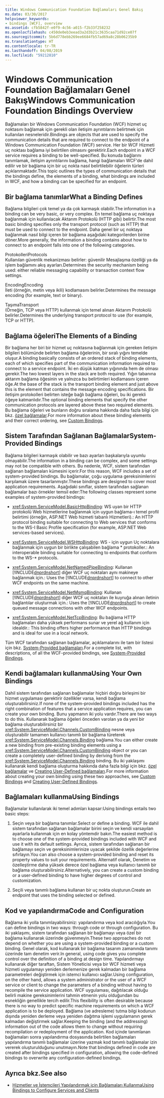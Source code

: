 ```yaml
---
title: Windows Communication Foundation Bağlamaları Genel Bakış
ms.date: 03/30/2017
helpviewer_keywords:
- bindings [WCF], overview
ms.assetid: cfb5842f-e0f9-4c56-a015-f2b33f258232
ms.openlocfilehash: c450de0eb3eead3a2d3b21c3635caa71d92ce07f
ms.sourcegitcommit: 5b6d778ebb269ee6684fb57ad69a8c28b06235b9
ms.translationtype: HT
ms.contentlocale: tr-TR
ms.lasthandoff: 04/08/2019
ms.locfileid: "59212810"
---
```

# <a name="windows-communication-foundation-bindings-overview"></a><span data-ttu-id="492a1-102">Windows Communication Foundation Bağlamaları Genel Bakış</span><span class="sxs-lookup"><span data-stu-id="492a1-102">Windows Communication Foundation Bindings Overview</span></span>
<span data-ttu-id="492a1-103">Bağlamaları bir Windows Communication Foundation (WCF) hizmet uç noktasını bağlamak için gerekli olan iletişim ayrıntılarını belirtmek için kullanılan nesneleridir.</span><span class="sxs-lookup"><span data-stu-id="492a1-103">Bindings are objects that are used to specify the communication details that are required to connect to the endpoint of a Windows Communication Foundation (WCF) service.</span></span> <span data-ttu-id="492a1-104">Her bir WCF Hizmeti uç noktası bağlama iyi belirtilen olmasını gerektirir.</span><span class="sxs-lookup"><span data-stu-id="492a1-104">Each endpoint in a WCF service requires a binding to be well-specified.</span></span> <span data-ttu-id="492a1-105">Bu konuda bağlarını tanımlamak, iletişim ayrıntılarını bağlama, hangi bağlamaları WCF'de dahil edilir ve bir bağlama için bir uç nokta nasıl belirtilebilir öğelerin türleri açıklanmaktadır.</span><span class="sxs-lookup"><span data-stu-id="492a1-105">This topic outlines the types of communication details that the bindings define, the elements of a binding, what bindings are included in WCF, and how a binding can be specified for an endpoint.</span></span>  
  
## <a name="what-a-binding-defines"></a><span data-ttu-id="492a1-106">Bir bağlama tanımlar</span><span class="sxs-lookup"><span data-stu-id="492a1-106">What a Binding Defines</span></span>  
 <span data-ttu-id="492a1-107">Bağlama bilgileri çok temel ya da çok karmaşık olabilir.</span><span class="sxs-lookup"><span data-stu-id="492a1-107">The information in a binding can be very basic, or very complex.</span></span> <span data-ttu-id="492a1-108">En temel bağlama uç noktaya bağlanmak için kullanılacak Aktarım Protokolü (HTTP gibi) belirtir.</span><span class="sxs-lookup"><span data-stu-id="492a1-108">The most basic binding specifies only the transport protocol (such as HTTP) that must be used to connect to the endpoint.</span></span> <span data-ttu-id="492a1-109">Daha genel bir uç noktaya bağlanmak nasıl bilgi içeren bir bağlama aşağıdaki kategorilerden birine döner.</span><span class="sxs-lookup"><span data-stu-id="492a1-109">More generally, the information a binding contains about how to connect to an endpoint falls into one of the following categories.</span></span>  
  
 <span data-ttu-id="492a1-110">Protokolleri</span><span class="sxs-lookup"><span data-stu-id="492a1-110">Protocols</span></span>  
 <span data-ttu-id="492a1-111">Kullanılan güvenlik mekanizması belirler: güvenilir Mesajlaşma özelliği ya da işlem bağlamını akış ayarları.</span><span class="sxs-lookup"><span data-stu-id="492a1-111">Determines the security mechanism being used: either reliable messaging capability or transaction context flow settings.</span></span>  
  
 <span data-ttu-id="492a1-112">Encoding</span><span class="sxs-lookup"><span data-stu-id="492a1-112">Encoding</span></span>  
 <span data-ttu-id="492a1-113">İleti (örneğin, metin veya ikili) kodlamasını belirler.</span><span class="sxs-lookup"><span data-stu-id="492a1-113">Determines the message encoding (for example, text or binary).</span></span>  
  
 <span data-ttu-id="492a1-114">Taşıma</span><span class="sxs-lookup"><span data-stu-id="492a1-114">Transport</span></span>  
 <span data-ttu-id="492a1-115">(Örneğin, TCP veya HTTP) kullanmak için temel alınan Aktarım Protokolü belirler.</span><span class="sxs-lookup"><span data-stu-id="492a1-115">Determines the underlying transport protocol to use (for example, TCP or HTTP).</span></span>  
  
## <a name="the-elements-of-a-binding"></a><span data-ttu-id="492a1-116">Bağlama öğeleri</span><span class="sxs-lookup"><span data-stu-id="492a1-116">The Elements of a Binding</span></span>  
 <span data-ttu-id="492a1-117">Bir bağlama her biri bir hizmet uç noktasına bağlanmak için gereken iletişim bilgileri bölümünde belirten bağlama öğelerinin, bir sıralı yığını temelde oluşur.</span><span class="sxs-lookup"><span data-stu-id="492a1-117">A binding basically consists of an ordered stack of binding elements, each of which specifies part of the communication information required to connect to a service endpoint.</span></span> <span data-ttu-id="492a1-118">İki en düşük katman yığınında hem de olması gerekir.</span><span class="sxs-lookup"><span data-stu-id="492a1-118">The two lowest layers in the stack are both required.</span></span> <span data-ttu-id="492a1-119">Yığın tabanına aktarım bağlama öğesinin ve yalnızca bu belirtimleri kodlamasını içeren öğe.</span><span class="sxs-lookup"><span data-stu-id="492a1-119">At the base of the stack is the transport binding element and just above this is the element that contains the message encoding specifications.</span></span> <span data-ttu-id="492a1-120">Bir iletişim protokolleri belirten isteğe bağlı bağlama öğeleri, bu iki gerekli öğeye katmanlıdır.</span><span class="sxs-lookup"><span data-stu-id="492a1-120">The optional binding elements that specify the other communication protocols are layered above these two required elements.</span></span> <span data-ttu-id="492a1-121">Bu bağlama öğeleri ve bunların doğru sıralama hakkında daha fazla bilgi için bkz. [özel bağlamalar](../../../docs/framework/wcf/extending/custom-bindings.md).</span><span class="sxs-lookup"><span data-stu-id="492a1-121">For more information about these binding elements and their correct ordering, see [Custom Bindings](../../../docs/framework/wcf/extending/custom-bindings.md).</span></span>  
  
## <a name="system-provided-bindings"></a><span data-ttu-id="492a1-122">Sistem Tarafından Sağlanan Bağlamalar</span><span class="sxs-lookup"><span data-stu-id="492a1-122">System-Provided Bindings</span></span>  
 <span data-ttu-id="492a1-123">Bağlama bilgileri karmaşık olabilir ve bazı ayarları başkalarıyla uyumlu olmayabilir.</span><span class="sxs-lookup"><span data-stu-id="492a1-123">The information in a binding can be complex, and some settings may not be compatible with others.</span></span> <span data-ttu-id="492a1-124">Bu nedenle, WCF, sistem tarafından sağlanan bağlamaları kümesini içerir.</span><span class="sxs-lookup"><span data-stu-id="492a1-124">For this reason, WCF includes a set of system-provided bindings.</span></span> <span data-ttu-id="492a1-125">Bu bağlamalar, çoğu uygulama gereksinimlerini karşılamak üzere tasarlanmıştır.</span><span class="sxs-lookup"><span data-stu-id="492a1-125">These bindings are designed to cover most application requirements.</span></span> <span data-ttu-id="492a1-126">Aşağıdaki sınıflar, sistem tarafından sağlanan bağlamalar bazı örnekler temsil eder:</span><span class="sxs-lookup"><span data-stu-id="492a1-126">The following classes represent some examples of system-provided bindings:</span></span>  
  
-   <xref:System.ServiceModel.BasicHttpBinding><span data-ttu-id="492a1-127">: WS uyan bir HTTP protokolü Web hizmetlerine bağlanmak için uygun bağlama-ı temel profil belirtimi (örneğin, ASP.NET Web hizmeti tabanlı Hizmetleri).</span><span class="sxs-lookup"><span data-stu-id="492a1-127">: An HTTP protocol binding suitable for connecting to Web services that conforms to the WS-I Basic Profile specification (for example, ASP.NET Web services-based services).</span></span>  
  
-   <xref:System.ServiceModel.WSHttpBinding><span data-ttu-id="492a1-128">: WS - için uygun Uç noktalara bağlanmak için uygun bir birlikte çalışabilen bağlama \* protokoller.</span><span class="sxs-lookup"><span data-stu-id="492a1-128">: An interoperable binding suitable for connecting to endpoints that conform to the WS-\* protocols.</span></span>  
  
-   <xref:System.ServiceModel.NetNamedPipeBinding><span data-ttu-id="492a1-129">: Kullanan [!INCLUDE[dnprdnshort](../../../includes/dnprdnshort-md.md)] diğer WCF uç noktaları aynı makineye bağlanmak için.</span><span class="sxs-lookup"><span data-stu-id="492a1-129">: Uses the [!INCLUDE[dnprdnshort](../../../includes/dnprdnshort-md.md)] to connect to other WCF endpoints on the same machine.</span></span>  
  
-   <xref:System.ServiceModel.NetMsmqBinding><span data-ttu-id="492a1-130">: Kullanan [!INCLUDE[dnprdnshort](../../../includes/dnprdnshort-md.md)] diğer WCF uç noktaları ile kuyruğa alınan iletinin bağlantılar oluşturmak için.</span><span class="sxs-lookup"><span data-stu-id="492a1-130">: Uses the [!INCLUDE[dnprdnshort](../../../includes/dnprdnshort-md.md)] to create queued message connections with other WCF endpoints.</span></span>  

- <xref:System.ServiceModel.NetTcpBinding><span data-ttu-id="492a1-131">: Bu bağlama HTTP bağlamaları daha yüksek performans sunar ve yerel ağ kullanım için idealdir.</span><span class="sxs-lookup"><span data-stu-id="492a1-131">: This binding offers higher performance than HTTP bindings and is ideal for use in a local network.</span></span>
  
 <span data-ttu-id="492a1-132">Tüm WCF tarafından sağlanan bağlamalar, açıklamalarını ile tam bir listesi için bkz. [System-Provided bağlamaları](../../../docs/framework/wcf/system-provided-bindings.md).</span><span class="sxs-lookup"><span data-stu-id="492a1-132">For a complete list, with descriptions, of all the WCF-provided bindings, see [System-Provided Bindings](../../../docs/framework/wcf/system-provided-bindings.md).</span></span>  
  
## <a name="using-your-own-bindings"></a><span data-ttu-id="492a1-133">Kendi bağlamaları kullanma</span><span class="sxs-lookup"><span data-stu-id="492a1-133">Using Your Own Bindings</span></span>  
 <span data-ttu-id="492a1-134">Dahil sistem tarafından sağlanan bağlamalar hiçbiri doğru birleşimi bir hizmet uygulaması gerektirir özellikler varsa, kendi bağlama oluşturabilirsiniz.</span><span class="sxs-lookup"><span data-stu-id="492a1-134">If none of the system-provided bindings included has the right combination of features that a service application requires, you can create your own binding.</span></span> <span data-ttu-id="492a1-135">Bunu yapmanın iki yolu vardır.</span><span class="sxs-lookup"><span data-stu-id="492a1-135">There are two ways to do this.</span></span> <span data-ttu-id="492a1-136">Kullanarak bağlama öğeleri önceden varolan ya da yeni bir bağlama oluşturabilirsiniz bir <xref:System.ServiceModel.Channels.CustomBinding> nesne veya oluşturabilir tamamen kullanıcı tanımlı bir bağlama türeterek <xref:System.ServiceModel.Channels.Binding> bağlama.</span><span class="sxs-lookup"><span data-stu-id="492a1-136">You can either create a new binding from pre-existing binding elements using a <xref:System.ServiceModel.Channels.CustomBinding> object or you can create a completely user-defined binding by deriving from the <xref:System.ServiceModel.Channels.Binding> binding.</span></span> <span data-ttu-id="492a1-137">Bu iki yaklaşımı kullanarak kendi bağlama oluşturma hakkında daha fazla bilgi için bkz. [özel bağlamalar](../../../docs/framework/wcf/extending/custom-bindings.md) ve [Creating User-Defined bağlamaları](../../../docs/framework/wcf/extending/creating-user-defined-bindings.md).</span><span class="sxs-lookup"><span data-stu-id="492a1-137">For more information about creating your own binding using these two approaches, see [Custom Bindings](../../../docs/framework/wcf/extending/custom-bindings.md) and [Creating User-Defined Bindings](../../../docs/framework/wcf/extending/creating-user-defined-bindings.md).</span></span>  
  
## <a name="using-bindings"></a><span data-ttu-id="492a1-138">Bağlamaları kullanma</span><span class="sxs-lookup"><span data-stu-id="492a1-138">Using Bindings</span></span>  
 <span data-ttu-id="492a1-139">Bağlamalar kullanılarak iki temel adımları kapsar:</span><span class="sxs-lookup"><span data-stu-id="492a1-139">Using bindings entails two basic steps:</span></span>  
  
1.  <span data-ttu-id="492a1-140">Seçin veya bir bağlama tanımlar.</span><span class="sxs-lookup"><span data-stu-id="492a1-140">Select or define a binding.</span></span> <span data-ttu-id="492a1-141">WCF ile dahil sistem tarafından sağlanan bağlamalar birini seçin ve kendi varsayılan ayarlarla kullanmak için en kolay yöntemdir bakın.</span><span class="sxs-lookup"><span data-stu-id="492a1-141">The easiest method is to choose one of the system-provided bindings included with WCF and use it with its default settings.</span></span> <span data-ttu-id="492a1-142">Ayrıca, sistem tarafından sağlanan bir bağlamayı seçin ve gereksinimlerinize uyacak şekilde özellik değerlerine sıfırlayın.</span><span class="sxs-lookup"><span data-stu-id="492a1-142">You can also choose a system-provided binding and reset its property values to suit your requirements.</span></span> <span data-ttu-id="492a1-143">Alternatif olarak, Denetim ve özelleştirme daha yüksek derece özel bağlama veya kullanıcı tanımlı bir bağlama oluşturabilirsiniz.</span><span class="sxs-lookup"><span data-stu-id="492a1-143">Alternatively, you can create a custom binding or a user-defined binding to have higher degrees of control and customization.</span></span>  
  
2.  <span data-ttu-id="492a1-144">Seçili veya tanımlı bağlama kullanan bir uç nokta oluşturun.</span><span class="sxs-lookup"><span data-stu-id="492a1-144">Create an endpoint that uses the binding selected or defined.</span></span>  
  
## <a name="code-and-configuration"></a><span data-ttu-id="492a1-145">Kod ve yapılandırma</span><span class="sxs-lookup"><span data-stu-id="492a1-145">Code and Configuration</span></span>  
 <span data-ttu-id="492a1-146">Bağlama iki yolla tanımlayabilirsiniz: yapılandırma veya kod aracılığıyla.</span><span class="sxs-lookup"><span data-stu-id="492a1-146">You can define bindings in two ways: through code or through configuration.</span></span> <span data-ttu-id="492a1-147">Bu iki yaklaşımı, sistem tarafından sağlanan bir bağlamayı veya özel bir bağlama kullanarak üzerinde güvenmeyin.</span><span class="sxs-lookup"><span data-stu-id="492a1-147">These two approaches do not depend on whether you are using a system-provided binding or a custom binding.</span></span> <span data-ttu-id="492a1-148">Genel olarak, kod kullanarak bir bağlama tasarım zamanında tanımı üzerinde tam denetim verir.</span><span class="sxs-lookup"><span data-stu-id="492a1-148">In general, using code gives you complete control over the definition of a binding at design time.</span></span> <span data-ttu-id="492a1-149">Yapılandırmayı kullanarak diğer taraftan, Sistem Yöneticisi veya bir WCF hizmeti veya hizmeti uygulamayı yeniden derlemenize gerek kalmadan bir bağlama parametreleri değiştirmek için istemci kullanıcı sağlar.</span><span class="sxs-lookup"><span data-stu-id="492a1-149">Using configuration, on the other hand, allows a system administrator or the user of a WCF service or client to change the parameters of a binding without having to recompile the service application.</span></span> <span data-ttu-id="492a1-150">WCF uygulaması, dağıtılacak olduğu belirli makine gereksinimlerini tahmin etmenin yolu olduğundan bu esnekliğin genellikle tercih edilir.</span><span class="sxs-lookup"><span data-stu-id="492a1-150">This flexibility is often desirable because there is no way to predict specific machine requirements on which a WCF application is to be deployed.</span></span> <span data-ttu-id="492a1-151">Bağlama (ve adresleme) tutma bilgi kodunun dışında yeniden derleme veya yeniden dağıtma işlemi uygulamanın gerek kalmadan değiştirmek sağlar.</span><span class="sxs-lookup"><span data-stu-id="492a1-151">Keeping the binding (and the addressing) information out of the code allows them to change without requiring recompilation or redeployment of the application.</span></span> <span data-ttu-id="492a1-152">Kod içinde tanımlanan bağlamaları sonra yapılandırma dosyasında belirtilen bağlamaları yapılandırma tanımlı bağlamalar üzerine yazmak kod tanımlı bağlamalar izin vererek oluşturulduğunu unutmayın.</span><span class="sxs-lookup"><span data-stu-id="492a1-152">Note that bindings defined in code are created after bindings specified in configuration, allowing the code-defined bindings to overwrite any configuration-defined bindings.</span></span>  
  
## <a name="see-also"></a><span data-ttu-id="492a1-153">Ayrıca bkz.</span><span class="sxs-lookup"><span data-stu-id="492a1-153">See also</span></span>

- [<span data-ttu-id="492a1-154">Hizmetler ve İstemcileri Yapılandırmak için Bağlamaları Kullanma</span><span class="sxs-lookup"><span data-stu-id="492a1-154">Using Bindings to Configure Services and Clients</span></span>](../../../docs/framework/wcf/using-bindings-to-configure-services-and-clients.md)
